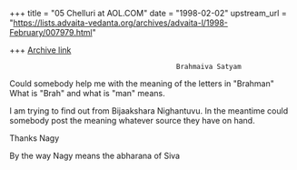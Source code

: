 +++
title = "05 Chelluri at AOL.COM"
date = "1998-02-02"
upstream_url = "https://lists.advaita-vedanta.org/archives/advaita-l/1998-February/007979.html"

+++
[Archive link](https://lists.advaita-vedanta.org/archives/advaita-l/1998-February/007979.html)

                                             Brahmaiva Satyam

Could somebody help me with the meaning of the letters in "Brahman"
What is "Brah" and what is "man" means.

I am trying to find out from Bijaakshara Nighantuvu.  In the meantime could
somebody post the meaning whatever source they have on hand.

Thanks                                                           Nagy

By the way Nagy means the abharana of Siva

